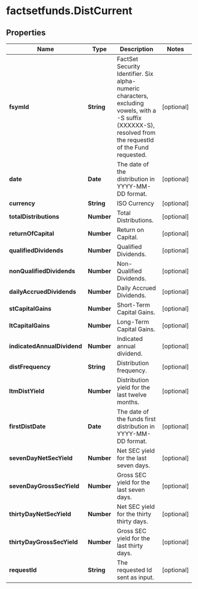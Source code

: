 # factsetfunds.DistCurrent

## Properties

Name | Type | Description | Notes
------------ | ------------- | ------------- | -------------
**fsymId** | **String** | FactSet Security Identifier. Six alpha-numeric characters, excluding vowels, with a -S suffix (XXXXXX-S), resolved from the requestId of the Fund requested. | [optional] 
**date** | **Date** | The date of the distribution in YYYY-MM-DD format. | [optional] 
**currency** | **String** | ISO Currency | [optional] 
**totalDistributions** | **Number** | Total Distributions. | [optional] 
**returnOfCapital** | **Number** | Return on Capital. | [optional] 
**qualifiedDividends** | **Number** | Qualified Dividends. | [optional] 
**nonQualifiedDividends** | **Number** | Non-Qualified Dividends. | [optional] 
**dailyAccruedDividends** | **Number** | Daily Accrued Dividends. | [optional] 
**stCapitalGains** | **Number** | Short-Term Capital Gains. | [optional] 
**ltCapitalGains** | **Number** | Long-Term Capital Gains. | [optional] 
**indicatedAnnualDividend** | **Number** | Indicated annual dividend. | [optional] 
**distFrequency** | **String** | Distribution frequency. | [optional] 
**ltmDistYield** | **Number** | Distribution yield for the last twelve months. | [optional] 
**firstDistDate** | **Date** | The date of the funds first distribution in YYYY-MM-DD format. | [optional] 
**sevenDayNetSecYield** | **Number** | Net SEC yield for the last seven days. | [optional] 
**sevenDayGrossSecYield** | **Number** | Gross SEC yield for the last seven days. | [optional] 
**thirtyDayNetSecYield** | **Number** | Net SEC yield for the thirty thirty days. | [optional] 
**thirtyDayGrossSecYield** | **Number** | Gross SEC yield for the last thirty days. | [optional] 
**requestId** | **String** | The requested Id sent as input. | [optional] 


